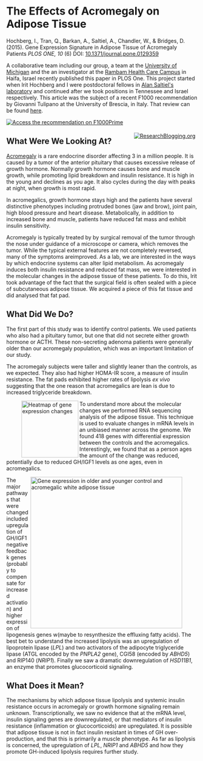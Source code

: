 The Effects of Acromegaly on Adipose Tissue
===========================================

<span class="Z3988" title="ctx_ver=Z39.88-2004&rft_val_fmt=info%3Aofi%2Ffmt%3Akev%3Amtx%3Ajournal&rft.jtitle=PLOS+ONE&rft_id=info%3Adoi%2F10.1371%2Fjournal.pone.0129359&rfr_id=info%3Asid%2Fresearchblogging.org&rft.atitle=Gene+Expression+Signature+in+Adipose+Tissue+of+Acromegaly+Patients&rft.issn=1932-6203&rft.date=2015&rft.volume=10&rft.issue=6&rft.spage=0&rft.epage=&rft.artnum=http%3A%2F%2Fdx.plos.org%2F10.1371%2Fjournal.pone.0129359&rft.au=Hochberg%2C+I.&rft.au=Tran%2C+Q.&rft.au=Barkan%2C+A.&rft.au=Saltiel%2C+A.&rft.au=Chandler%2C+W.&rft.au=Bridges%2C+D.&rfe_dat=bpr3.included=1;bpr3.tags=Biology%2CMedicine%2CCell+Biology%2C+Metabolism%2C+Aging%2C+Endocrinology">Hochberg, I., Tran, Q., Barkan, A., Saltiel, A., Chandler, W., & Bridges, D. (2015). Gene Expression Signature in Adipose Tissue of Acromegaly Patients <span style="font-style: italic;">PLOS ONE, 10</span> (6) DOI: <a rev="review" href="http://dx.doi.org/10.1371/journal.pone.0129359">10.1371/journal.pone.0129359</a></span>

A collaborative team including our group, a team at the [University of Michigan](http://umich.edu) and the an investigator at the [Rambam Health Care Campus](http://www.rambam.org.il/) in Haifa, Israel recently published this paper in PLOS One.  This project started when Irit Hochberg and I were postdoctoral fellows in [Alan Saltiel's laboratory](http://www.lsi.umich.edu/labs/alan-saltiel-lab) and continued after we took positions in Tennessee and Israel respectively.  This article was the subject of a recent F1000 recommendation by Giovanni Tulipano at the University of Brescia, in Italy.  That review can be found [here](http://dx.doi.org/10.3410/f.725569406.793507783).

<a href="http://f1000.com/prime/725569406?bd=1" target="_blank"><img src="http://cdn.f1000.com.s3.amazonaws.com/images/badges/badgef1000.gif" algin="left" alt="Access the recommendation on F1000Prime" id="bg" /></a>

<span style="float: right; padding: 5px;"><a href="http://www.researchblogging.org"><img alt="ResearchBlogging.org" src="http://www.researchblogging.org/public/citation_icons/rb2_large_gray.png" style="border:0;"/></a></span>


What Were We Looking At?
---------------------------
[Acromegaly](https://en.wikipedia.org/wiki/Acromegaly) is a rare endocrine disorder affecting 3 in a million people.  It is caused by a tumor of the anterior pituitary that causes excessive release of growth hormone.  Normally growth hormone causes bone and muscle growth, while promoting lipid breakdown and insulin resistance.  It is high in the young and declines as you age.  It also cycles during the day with peaks at night, when growth is most rapid.  

In acromegalics, growth hormone stays high and the patients have several distinctive phenotypes including protruded bones (jaw and brow), joint pain, high blood pressure and heart disease.  Metabolically, in addition to increased bone and muscle, patients have reduced fat mass and exhibit insulin sensitivity.

Acromegaly is typically treated by by surgical removal of the tumor through the nose under guidance of a microscope or camera, which removes the tumor.  While the typical external features are not completely reversed, many of the symptoms areimproved. As a lab, we are interested in the ways by which endocrine systems can alter lipid metabolism.  As acromegaly induces both insulin resistance and reduced fat mass, we were interested in the molecular changes in the adipose tissue of these patients.  To do this, Irit took advantage of the fact that the surgical field is often sealed with a piece of subcutaneous adipose tissue.  We acquired a piece of this fat tissue and did analysed that fat pad. 


What Did We Do?
---------------------

The first part of this study was to identify control patients.  We used patients who also had a pituitary tumor, but one that did not secrete either growth hormone or ACTH.  These non-secreting adenoma patients were generally older than our acromegaly population, which was an important limitation of our study.

The acromegaly subjects were taller and slightly leaner than the controls, as we expected.  They also had higher HOMA-IR score, a measure of insulin resistance.  The fat pads exhibited higher rates of lipolysis *ex vivo* suggesting that the one reason that acromegalics are lean is due to increased triglyceride breakdown.  

<figure>
<img src="http://journals.plos.org/plosone/article/figure/image?size=large&id=info:doi/10.1371/journal.pone.0129359.g002" alt="Heatmap of gene expression changes" align="left" width="150px">
</figure>

To understand more about the molecular changes we performed RNA sequencing analysis of the adipose tissue.  This technique is used to evaluate changes in mRNA levels in an unbiased manner across the genome.  We found 418 genes with differential expression between the controls and the acromegalics.  Interestingly, we found that as a person ages the amount of the change was reduced, potentially due to reduced GH/IGF1 levels as one ages, even in acromegalics.

<figure>
<img src="http://journals.plos.org/plosone/article/figure/image?size=large&id=info:doi/10.1371/journal.pone.0129359.g003", alt="Gene expression in older and younger control and acromegalic white adipose tissue" align="right" width="400px">
</figure>

The major pathways that were changed included upregulation of GH/IGF1 negative feedback genes (probably to compensate for increased activation) and higher expression of lipogenesis genes w(maybe to resynthesize the effluxing fatty acids).  The best bet to understand the increased lipolysis was an upregulation of lipoprotein lipase (*LPL*) and two activators of the adipocyte triglyceride lipase (ATGL encoded by the *PNPLA2* gene), CGI58 (encoded by *ABHD5*) and RIP140 (*NRIP1*).  Finally we saw a dramatic downregulation of *HSD11B1*, an enzyme that promotes glucocorticoid signaling.


What Does it Mean?
---------------------

The mechanisms by which adipose tissue lipolysis and systemic insulin resistance occurs in acromegaly or growth hormone signaling remain unknown.  Transcriptionally, we saw no evidence that at the mRNA level, insulin signaling genes are downregulated, or that mediators of insulin resistance (inflammation or glucocorticoids) are upregulated.  It is possible that adipose tissue is not in fact insulin resistant in times of GH over-production, and that this is primarily a muscle phenotype.  As far as lipolysis is concerned, the upregulation of *LPL*, *NRIP1* and *ABHD5* and how they promote GH-induced lipolysis requires further study.